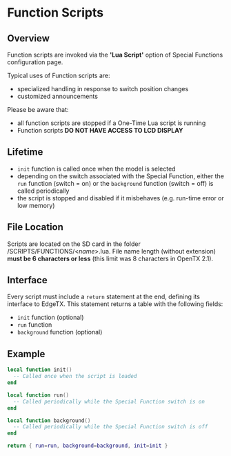 # Function Scripts

## Overview

Function scripts are invoked via the **'Lua Script'** option of Special Functions configuration page.

Typical uses of Function scripts are:

* specialized handling in response to switch position changes
* customized announcements

Please be aware that:

* all function scripts are stopped if a One-Time Lua script is running
* Function scripts **DO NOT HAVE ACCESS TO LCD DISPLAY**

## Lifetime

* `init` function is called once when the model is selected
* depending on the switch associated with the Special Function, either the `run` function \(switch = on\) or the `background` function \(switch = off\) is called periodically
* the script is stopped and disabled if it misbehaves \(e.g. run-time error or low memory\)

## File Location

Scripts are located on the SD card in the folder /SCRIPTS/FUNCTIONS/&lt;_name_&gt;.lua. File name length \(without extension\) **must be 6 characters or less** \(this limit was 8 characters in OpenTX 2.1\).

## Interface

Every script must include a `return` statement at the end, defining its interface to EdgeTX. This statement returns a table with the following fields:

* `init` function \(optional\)
* `run` function
* `background` function \(optional\)

## Example

```lua
local function init()
  -- Called once when the script is loaded
end

local function run()
  -- Called periodically while the Special Function switch is on
end

local function background()
  -- Called periodically while the Special Function switch is off
end

return { run=run, background=background, init=init }
```

